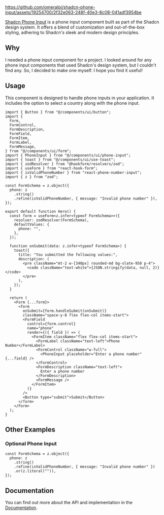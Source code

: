 https://github.com/omeralpi/shadcn-phone-input/assets/19254700/2f32e063-248f-40e3-8c08-041adf3954be

[Shadcn Phone Input](https://shadcn-phone-input.vercel.app/) is a phone input
component built as part of the Shadcn design system. It offers a blend of
customization and out-of-the-box styling, adhering to Shadcn's sleek and modern
design principles.

## Why

I needed a phone input component for a project. I looked around for any phone
input components that used Shadcn's design system, but I couldn't find any. So,
I decided to make one myself. I hope you find it useful!

## Usage

This component is designed to handle phone inputs in your application. It
includes the option to select a country along with the phone input.

```tsx
import { Button } from "@/components/ui/button";
import {
  Form,
  FormControl,
  FormDescription,
  FormField,
  FormItem,
  FormLabel,
  FormMessage,
} from "@/components/ui/form";
import { PhoneInput } from "@/components/ui/phone-input";
import { toast } from "@/components/ui/use-toast";
import { zodResolver } from "@hookform/resolvers/zod";
import { useForm } from "react-hook-form";
import { isValidPhoneNumber } from "react-phone-number-input";
import { z } from "zod";

const FormSchema = z.object({
  phone: z
    .string()
    .refine(isValidPhoneNumber, { message: "Invalid phone number" }),
});

export default function Hero() {
  const form = useForm<z.infer<typeof FormSchema>>({
    resolver: zodResolver(FormSchema),
    defaultValues: {
      phone: "",
    },
  });

  function onSubmit(data: z.infer<typeof FormSchema>) {
    toast({
      title: "You submitted the following values:",
      description: (
        <pre className="mt-2 w-[340px] rounded-md bg-slate-950 p-4">
          <code className="text-white">{JSON.stringify(data, null, 2)}</code>
        </pre>
      ),
    });
  }

  return (
    <Form {...form}>
      <form
        onSubmit={form.handleSubmit(onSubmit)}
        className="space-y-8 flex flex-col items-start">
        <FormField
          control={form.control}
          name="phone"
          render={({ field }) => (
            <FormItem className="flex flex-col items-start">
              <FormLabel className="text-left">Phone Number</FormLabel>
              <FormControl className="w-full">
                <PhoneInput placeholder="Enter a phone number" {...field} />
              </FormControl>
              <FormDescription className="text-left">
                Enter a phone number
              </FormDescription>
              <FormMessage />
            </FormItem>
          )}
        />
        <Button type="submit">Submit</Button>
      </form>
    </Form>
  );
}
```

## Other Examples

### Optional Phone Input

```tsx
const FormSchema = z.object({
  phone: z
    .string()
    .refine(isValidPhoneNumber, { message: "Invalid phone number" })
    .or(z.literal("")),
});
```

## Documentation

You can find out more about the API and implementation in the
[Documentation](https://shadcn-phone-input.vercel.app/#setup).
